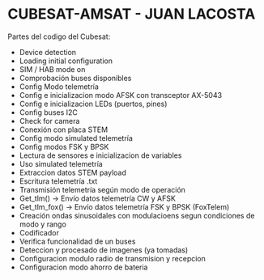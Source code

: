 # CUBESAT-AMSAT - JUAN LACOSTA
Partes del codigo del Cubesat:
- Device detection
- Loading initial configuration
- SIM / HAB mode on
- Comprobación buses disponibles
- Config Modo telemetría 
- Config e inicializacion modo AFSK con transceptor AX-5043
- Config e inicializacion LEDs (puertos, pines)
- Config buses I2C
- Check for camera
- Conexión con placa STEM
- Config modo simulated telemetría
- Config modos FSK y BPSK
- Lectura de sensores e inicializacion de variables
- Uso simulated telemetría
- Extraccion datos STEM payload
- Escritura telemetría .txt
- Transmisión telemetría según modo de operación
- Get_tlm() -> Envío datos telemetría CW y AFSK
- Get_tlm_fox() -> Envío datos telemetría FSK y BPSK (FoxTelem)
- Creación ondas sinusoidales con modulacioens segun condiciones de modo y rango
- Codificador
- Verifica funcionalidad de un buses
- Deteccion y procesado de imagenes (ya tomadas)
- Configuracion modulo radio de transmision y recepcion
- Configuracion modo ahorro de bateria


